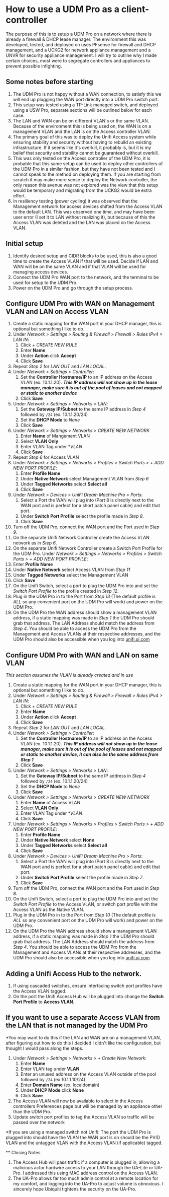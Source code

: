 # How to use a UDM Pro as a client-controller

The purpose of this is to setup a UDM Pro on a network where there is already a firewall & DHCP lease manager.  The environment this was developed, tested, and deployed on uses PFsense for firewall and DHCP management, and a UCKG2 for network appliance management and a UNVR for security appliance management.  I will try to outline why I made certain choices, most were to segregate controllers and appliances to prevent possible infighting.

## Some notes before starting
1. The UDM Pro is not happy without a WAN connection, to satisfy this we will end up plugging the WAN port directly into a UDM Pro switch port.
2. This setup was tested using a TP-Link managed switch, and deployed using a USW Pro, separate sections will be outlined below for each case.
3. The LAN and WAN can be on different VLAN's or the same VLAN.  Because of the environment this is being used on, the WAN is on a management VLAN and the LAN is on the Access controller VLAN.
4. The primary goal of this was to deploy the Unifi Access system while ensuring stability and security without having to rebuild an existing infrastructure.  If it seems like it's overkill, it probably is, but it is my belief that security and stability cannot be guaranteed without overkill. 
5. This was only tested on the Access controller of the UDM Pro, it is probable that this same setup can be used to deploy other controllers of the UDM Pro in a similar fashion, but they have not been tested and I cannot speak to the method on deploying them.  If you are starting from scratch it may make more sense to deploy the Network controller, the only reason this avenue was not explored was the view that this setup would be temporary and migrating from the UCKG2 would be extra effort.
6. In resiliency testing (power cycling) it was observed that the Management network for access devices shifted from the Access VLAN to the default LAN.  This was observed one time, and may have been user error (I set it to LAN without realizing it), but because of this the Access VLAN was deleted and the LAN was placed on the Access VLAN.


## Initial setup
1. Identify desired setup and CIDR blocks to be used, this is also a good time to create the Access VLAN if that will be used.  Decide if LAN and WAN will be on the same VLAN and if that VLAN will be used for managing access devices.
2. Connect the UDM Pro WAN port to the network, and the terminal to be used for setup to the UDM Pro.
3. Power on the UDM Pro and go through the setup process.

## Configure UDM Pro with WAN on Management VLAN and LAN on Access VLAN
1. Create a static mapping for the WAN port in your DHCP manager, this is optional but something I like to do.
2. Under *Network > Settings > Routing & Firewall > Firewall > Rules IPv4 > LAN IN*:
   1. Click *+ CREATE NEW RULE*
   2. Enter **Name**
   3. Under **Action** click **Accept**
   4. Click **Save**
3. Repeat *Step 2* for *LAN OUT* and *LAN LOCAL*.
4. Under *Network > Settings > Controller*:
   1. Set the **Controller Hostname/IP** to an IP address on the Access VLAN (ex. 10.1.1.20).
***This IP address will not show up in the lease manager, make sure it is out of the pool of leases and not mapped or static to another device***
   2. Click **Save**  
5. Under *Network > Settings > Networks > LAN*:
   1. Set the **Gateway IP/Subnet** to the same IP address in *Step 4* followed by `/24` (ex. 10.1.1.20/24)
   2. Set the **DHCP Mode** to *None*
   3. Click **Save**
6. Under *Network > Settings > Networks > CREATE NEW NETWORK*
   1. Enter **Name** of Mangement VLAN
   2. Select **VLAN Only**
   3. Enter VLAN Tag under **VLAN*
   4. Click **Save**
7. Repeat *Step 6* for Access VLAN
8. Under *Network > Settings > Networks > Profiles > Switch Ports > + ADD NEW PORT PROFILE*:
   1. Enter **Profile Name**
   2. Under **Native Network** select Management VLAN from *Step 6*
   3. Under **Tagged Networks** select **Select all**
   4. Click **Save**
9. Under *Network > Devices > UniFi Dream Machine Pro > Ports*:
   1. Select a Port the WAN will plug into (Port 8 is directly next to the WAN port and is perfect for a short patch panel cable) and edit that port.
   2. Under **Switch Port Profile** select the profile made in *Step 8*.
   3. Click **Save**
10. Turn off the UDM Pro, connect the WAN port and the Port used in *Step 9*.
11. On the separate Unifi Network Controller create the Access VLAN network as in *Step 6*.
12. On the separate Unifi Network Controller create a Switch Port Profile for the UDM Pro. Under *Network > Settings > Networks > Profiles > Switch Ports > + ADD NEW PORT PROFILE*:
   1. Enter **Profile Name**
   2. Under **Native Network** select Access VLAN from *Step 11*
   3. Under **Tagged Networks** select the Management VLAN
   4. Click **Save**
13. On the Unifi Switch, select a port to plug the UDM Pro into and set the *Switch Port Profile* to the profile created in *Step 12*. 
14. Plug in the UDM Pro in to the Port from *Step 13* (The default profile is *ALL* so any convenient port on the UDM Pro will work) and power on the UDM Pro.
15. On the UDM Pro the WAN address should show a management VLAN address, if a static mapping was made in *Step 1* the UDM Pro should grab that address.  The LAN Address should match the address from *Step 4*.  You should be able to access the UDM Pro from the Management and Access VLANs at their respective addresses, and the UDM Pro should also be accessible when you log into [unifi.ui.com](https://unifi.ui.com)

## Configure UDM Pro with WAN and LAN on same VLAN
*This section assumes the VLAN is already created and in use*
1. Create a static mapping for the WAN port in your DHCP manager, this is optional but something I like to do.
2. Under *Network > Settings > Routing & Firewall > Firewall > Rules IPv4 > LAN IN*:
   1. Click *+ CREATE NEW RULE*
   2. Enter **Name**
   3. Under **Action** click **Accept**
   4. Click **Save**
3. Repeat *Step 2* for *LAN OUT* and *LAN LOCAL*.
4. Under *Network > Settings > Controller*:
   1. Set the **Controller Hostname/IP** to an IP address on the Access VLAN (ex. 10.1.1.20).
***This IP address will not show up in the lease manager, make sure it is out of the pool of leases and not mapped or static to another device, it can also be the same address from Step 1***
   2. Click **Save**  
5. Under *Network > Settings > Networks > LAN*:
   1. Set the **Gateway IP/Subnet** to the same IP address in *Step 4* followed by `/24` (ex. 10.1.1.20/24)
   2. Set the **DHCP Mode** to *None*
   3. Click **Save**
6. Under *Network > Settings > Networks > CREATE NEW NETWORK*
   1. Enter **Name** of Access VLAN
   2. Select **VLAN Only**
   3. Enter VLAN Tag under **VLAN*
   4. Click **Save**
7. Under *Network > Settings > Networks > Profiles > Switch Ports > + ADD NEW PORT PROFILE*:
   1. Enter **Profile Name**
   2. Under **Native Network** select **None**
   3. Under **Tagged Networks** select **Select all**
   4. Click **Save**
8. Under *Network > Devices > UniFi Dream Machine Pro > Ports*:
   1. Select a Port the WAN will plug into (Port 8 is directly next to the WAN port and is perfect for a short patch panel cable) and edit that port.
   2. Under **Switch Port Profile** select the profile made in *Step 7*.
   3. Click **Save**
9. Turn off the UDM Pro, connect the WAN port and the Port used in *Step 8*.
10. On the Unifi Switch, select a port to plug the UDM Pro into and set the *Switch Port Profile* to the Access VLAN, or switch port profile with the Access VLAN as the Native VLAN.
11. Plug in the UDM Pro in to the Port from *Step 10* (The default profile is *ALL* so any convenient port on the UDM Pro will work) and power on the UDM Pro.
12. On the UDM Pro the WAN address should show a management VLAN address, if a static mapping was made in *Step 1* the UDM Pro should grab that address.  The LAN Address should match the address from *Step 4*.  You should be able to access the UDM Pro from the Management and Access VLANs at their respective addresses, and the UDM Pro should also be accessible when you log into [unifi.ui.com](https://unifi.ui.com)

## Adding a Unifi Access Hub to the network.
1. If using cascaded switches, ensure interfacing switch port profiles have the Access VLAN tagged.
2. On the port the Unifi Access Hub will be plugged into change the **Switch Port Profile** to **Access VLAN**.

## If you want to use a separate Access VLAN from the LAN that is not managed by the UDM Pro
*You may want to do this if the LAN and WAN are on a management VLAN, after figuring out how to do this I decided I didn't like the configuration, but thought I would pass along the steps.
1. Under *Network > Settings > Networks > + Create New Network*:
   1. Enter **Name**
   2. Enter VLAN tag under **VLAN**
   3. Enter an unused address on the Access VLAN outside of the pool followed by `/24` (ex 10.1.1.10/24)
   4. Enter **Domain Name** (ex. localdomain)
   5. Under **DHCP Mode** click **None**
   6. Click **Save**
2. The Access VLAN will now be available to select in the Access controllers Preferences page but will be managed by an appliance other than the UDM Pro.
3. Update switch port profiles to tag the Access VLAN so traffic will be passed over the network

*If you are using a managed switch not Unifi: The port the UDM Pro is plugged into should have the VLAN the WAN port is on should be the PVID VLAN and the untagged VLAN with the Access VLAN (if applicable) tagged.

** Closing Notes
1. The Access Hub will pass traffic if a computer is plugged in, allowing a malicious actor hardwire access to your LAN through the UA-Lite or UA-Pro.  I addressed this using MAC address control on the Access VLAN.
2. The UA-Pro allows far too much admin control at a remote location for my comfort, and logging into the UA-Pro to adjust volume is obnoxious.  I sincerely hope Ubiquiti tightens the security on the UA-Pro.

